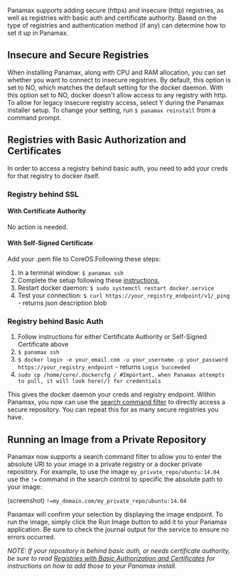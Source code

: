 Panamax supports adding secure (https) and insecure (http) registries, as well as registries with basic auth and certificate authority. Based on the type of registries and authentication method (if any) can determine how to set it up in Panamax.

## Insecure and Secure Registries
When installing Panamax, along with CPU and RAM allocation, you can set whether you want to connect to insecure registries. By default, this option is set to NO, which matches the default setting for the docker daemon. With this option set to NO, docker doesn't allow access to any registry with http. To allow for legacy insecure registry access, select Y during the Panamax installer setup. To change your setting, run `$ panamax reinstall` from a command prompt.

## Registries with Basic Authorization and Certificates
In order to access a registry behind basic auth, you need to add your creds for that registry to docker itself.

### Registry behind SSL
#### With Certificate Authority
No action is needed.
#### With Self-Signed Certificate
Add your .pem file to CoreOS.Following these steps:

1. In a terminal window: `$ panamax ssh`
2. Complete the setup following these [instructions.](https://coreos.com/docs/cluster-management/setup/adding-certificate-authorities/)
3. Restart docker daemon: `$ sudo systemctl restart docker.service`
4. Test your connection: `$ curl https://your_registry_endpoint/v1/_ping` - returns json description blob

### Registry behind Basic Auth 
1. Follow instructions for either Certificate Authority or Self-Signed Certificate above
2. `$ panamax ssh`
3. `$ docker login -e your_email.com -u your_username -p your_password https://your_registry_endpoint` - returns `Login Succeeded`
4. `sudo cp /home/core/.dockercfg / #Important, when Panamax attempts to pull, it will look here(/) for credentials`

This gives the docker daemon your creds and registry endpoint. Within Panamax, you now can use the [search command filter](https://github.com/CenturyLinkLabs/panamax-ui/wiki/How-to:-Add-Registries#running-an-image-from-a-private-repository) to directly access a secure repository. You can repeat this for as many secure registries you have.

## Running an Image from a Private Repository
Panamax now supports a search command filter to allow you to enter the absolute URI to your image in a private registry or a docker private repository. For example, to use the image `my_private_repo/ubuntu:14.04` use the `!=` command in the search control to specific the absolute path to your image:

(screenshot)
`!=my_domain.com/my_private_repo/ubuntu:14.04`

Panamax will confirm your selection by displaying the image endpoint. To run the image, simply click the Run Image button to add it to your Panamax application. Be sure to check the journal output for the service to ensure no errors occurred.

_NOTE: If your repository is behind basic auth, or needs certificate authority, be sure to read [Registries with Basic Authorization and Certificates](https://github.com/CenturyLinkLabs/panamax-ui/wiki/How-to:-Add-Registries#registries-with-basic-authorization-and-certificates) for instructions on how to add those to your Panamax install._